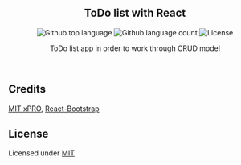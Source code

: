 <h2 align="center">ToDo list with React</h2>

<p align="center">
  <img alt="Github top language" src="https://img.shields.io/github/languages/top/giankbo/todo-list?color=blue">

  <img alt="Github language count" src="https://img.shields.io/github/languages/count/giankbo/todo-list?color=blue">

  <img alt="License" src="https://img.shields.io/github/license/giankbo/todo-list?color=brightgreen">
</p>

<p align="center" markdown="1">
  ToDo list app in order to work through CRUD model
</p>

<br>

## Credits

[MIT xPRO](https://xpro.mit.edu), [React-Bootstrap](https://react-bootstrap.github.io/)

## License

Licensed under [MIT](LICENSE.md)
